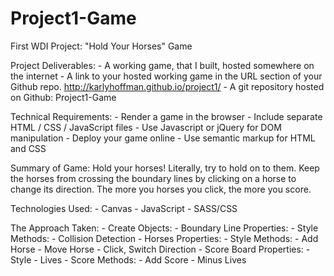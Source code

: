 # Project1-Game
First WDI Project: "Hold Your Horses" Game

Project Deliverables:
	- A working game, that I built, hosted somewhere on the internet
	- A link to your hosted working game in the URL section of your Github repo.
		http://karlyhoffman.github.io/project1/
	- A git repository hosted on Github: Project1-Game

Technical Requirements:
	- Render a game in the browser
	- Include separate HTML / CSS / JavaScript files
	- Use Javascript or jQuery for DOM manipulation
	- Deploy your game online
	- Use semantic markup for HTML and CSS


Summary of Game:
Hold your horses! Literally, try to hold on to them. Keep the horses from crossing the boundary lines by clicking on a horse to change its direction. The more you horses you click, the more you score. 


Technologies Used:
	- Canvas
	- JavaScript
	- SASS/CSS


The Approach Taken:
	- Create Objects:
		- Boundary Line
				Properties:
					- Style
				Methods:
					- Collision Detection
		- Horses
				Properties:
					- Style
				Methods:
					- Add Horse
					- Move Horse
					- Click, Switch Direction
		- Score Board
				Properties:
					- Style
					- Lives
					- Score
				Methods:
					- Add Score
					- Minus Lives 

		

